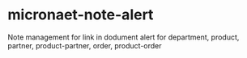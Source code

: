 # micronaet-note-alert
Note management for link in dodument alert for department, product, partner, product-partner, order, product-order

